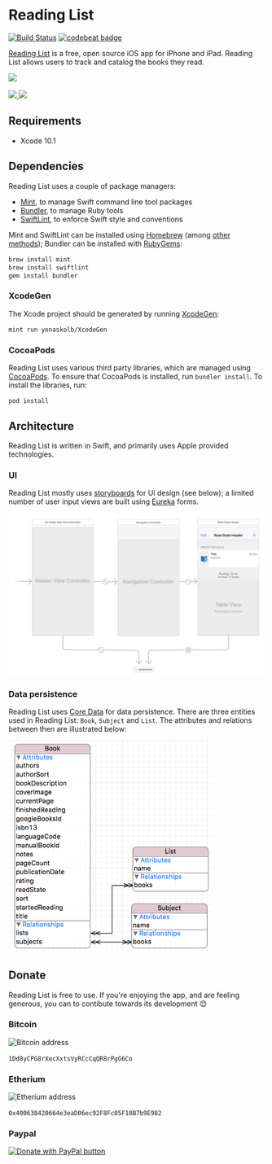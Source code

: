 # Reading List
[![Build Status](https://travis-ci.org/AndrewBennet/ReadingList.svg?branch=master)](https://travis-ci.org/AndrewBennet/ReadingList)
[![codebeat badge](https://codebeat.co/badges/3f7723a7-8967-436e-b5e9-549e0261603c)](https://codebeat.co/projects/github-com-andrewbennet-readinglist)

[Reading List](https://www.readinglist.app) is a free, open source iOS app for iPhone and iPad. Reading List allows users to track and catalog the books they read.

<img src="https://www.readinglist.app/assets/iPhone%20X-0_ToReadList_framed.png" width="280"></img>

<a href="https://itunes.apple.com/us/app/reading-list-book-log/id1217139955?mt=8">
  <img src="https://linkmaker.itunes.apple.com/assets/shared/badges/en-us/appstore-lrg.svg" style="height: 60px;"/>
</a>

<a href="https://testflight.apple.com/join/kBS5mVao">
  <img src="https://developer.apple.com/assets/elements/icons/testflight/testflight-64x64_2x.png" height="45px" />
</a>

## Requirements
 - Xcode 10.1

## Dependencies

Reading List uses a couple of package managers:

- [Mint](https://github.com/yonaskolb/Mint), to manage Swift command line tool packages
- [Bundler](https://github.com/bundler/bundler), to manage Ruby tools
- [SwiftLint](https://github.com/realm/SwiftLint), to enforce Swift style and conventions

Mint and SwiftLint can be installed using [Homebrew](https://brew.sh/) (among [other methods](https://github.com/yonaskolb/Mint#installing)); Bundler can be installed with [RubyGems](https://rubygems.org/):

    brew install mint
    brew install swiftlint
    gem install bundler

### XcodeGen
The Xcode project should be generated by running [XcodeGen](https://github.com/yonaskolb/XcodeGen):

    mint run yonaskolb/XcodeGen

### CocoaPods
Reading List uses various third party libraries, which are managed using [CocoaPods](https://cocoapods.org/). To ensure that CocoaPods is installed, run `bundler install`. To install the libraries, run:

    pod install

## Architecture
Reading List is written in Swift, and primarily uses Apple provided technologies.

### UI
Reading List mostly uses [storyboards](https://developer.apple.com/library/content/documentation/General/Conceptual/Devpedia-CocoaApp/Storyboard.html) for UI design (see below); a limited number of user input views are built using [Eureka](https://github.com/xmartlabs/Eureka) forms.

![Example storyboard](./media/storyboard.png)

### Data persistence
Reading List uses [Core Data](https://developer.apple.com/documentation/coredata) for data persistence. There are three entities used in Reading List: `Book`, `Subject` and `List`. The attributes and relations between then are illustrated below:

<img src="./media/coredata_entities.png" width="400px;" alt="Core data entities"/>

## Donate
Reading List is free to use. If you're enjoying the app, and are feeling generous, you can to contibute towards its development 😊 

### Bitcoin
<img src="https://chart.googleapis.com/chart?cht=qr&chs=125x125&chl=bitcoin:1Dd8yCPG8rXecXxtsVyRCcCqQR8rPgG6Co" alt="Bitcoin address"/>

`1Dd8yCPG8rXecXxtsVyRCcCqQR8rPgG6Co`

### Etherium
<img src="https://chart.googleapis.com/chart?cht=qr&chs=125x125&chl=0x400638420664e3eaD06ec92F8Fc05F10B7b9E982" alt="Etherium address" />

`0x400638420664e3eaD06ec92F8Fc05F10B7b9E982`

### Paypal
<a href="https://www.paypal.com/cgi-bin/webscr?cmd=_donations&business=AM3XG8UNNS4K2&currency_code=GBP&source=url">
<img src="https://www.paypalobjects.com/en_GB/i/btn/btn_donate_SM.gif" border="0" name="submit" title="PayPal" alt="Donate with PayPal button" />
</a>
